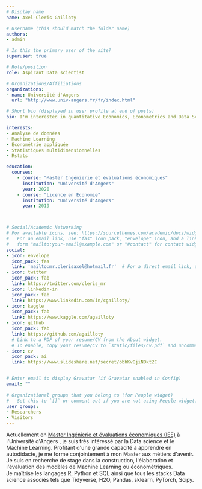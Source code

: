```yaml
---
# Display name
name: Axel-Cleris Gailloty

# Username (this should match the folder name)
authors:
- admin

# Is this the primary user of the site?
superuser: true

# Role/position
role: Aspirant Data scientist

# Organizations/Affiliations
organizations:
- name: Université d'Angers
  url: "http://www.univ-angers.fr/fr/index.html"

# Short bio (displayed in user profile at end of posts)
bio: I'm interested in quantitative Economics, Econometrics and Data Science.

interests:
- Analyse de données
- Machine Learning
- Econométrie appliquée
- Statistiques multidimensionnelles
- Rstats

education: 
  courses: 
    - course: "Master Ingénierie et évaluations économiques"
      institution: "Université d'Angers"
      year: 2020
    - course: "Licence en Économie"
      institution: "Université d'Angers"
      year: 2019



# Social/Academic Networking
# For available icons, see: https://sourcethemes.com/academic/docs/widgets/#icons
#   For an email link, use "fas" icon pack, "envelope" icon, and a link in the
#   form "mailto:your-email@example.com" or "#contact" for contact widget.
social:
- icon: envelope
  icon_pack: fas
  link: 'mailto:mr.clerisaxel@hotmail.fr'  # For a direct email link, use "mr.clerisaxel@hotmail.fr".  
- icon: twitter
  icon_pack: fab
  link: https://twitter.com/cleris_mr
- icon: linkedin-in
  icon_pack: fab
  link: https://www.linkedin.com/in/cgailloty/
- icon: kaggle
  icon_pack: fab
  link: https://www.kaggle.com/agailloty
- icon: github
  icon_pack: fab
  link: https://github.com/agailloty
  # Link to a PDF of your resume/CV from the About widget. 
  # To enable, copy your resume/CV to `static/files/cv.pdf` and uncomment the lines below.
- icon: cv
  icon_pack: ai
  link: https://www.slideshare.net/secret/obhKvOjiNOkt2C


# Enter email to display Gravatar (if Gravatar enabled in Config)
email: ""
  
# Organizational groups that you belong to (for People widget)
#   Set this to `[]` or comment out if you are not using People widget.  
user_groups:
- Researchers
- Visitors
---
```

Actuellement en [Master Ingénierie et évaluations économiques (IEE)](http://formations.univ-angers.fr/fr/offre-de-formation/master-lmd-MLMD/droit-economie-gestion-02/master-economie-appliquee-program-master-economie-appliquee/parcours-ingenierie-et-evaluations-economiques-subprogram-parcours-ingenierie-economique-et-evaluation-des-politiques-publiques.html) à l'Université d'Angers ,
je suis très intéressé par la Data science et le Machine Learning.
Profitant d'une grande capacité à apprendre en autodidacte, je me forme conjointement à mon Master aux métiers d'avenir. 
Je suis en recherche de stage dans la construction, l'élaboration et l'évaluation des modèles de Machine Learning ou économétriques.  
Je maîtrise les langages R, Python et SQL ainsi que tous les stacks Data science associés tels que Tidyverse, H2O, Pandas, sklearn, PyTorch, Scipy.